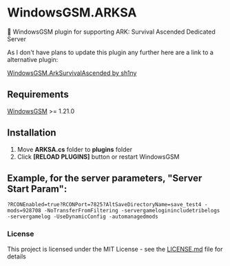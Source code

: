 # WindowsGSM.ARKSA

🧩 WindowsGSM plugin for supporting ARK: Survival Ascended Dedicated Server

As I don't have plans to update this plugin any further here are a link to a alternative plugin:

[WindowsGSM.ArkSurvivalAscended by sh1ny](https://github.com/sh1ny/WindowsGSM.ArkSurvivalAscended)

## Requirements
[WindowsGSM](https://github.com/WindowsGSM/WindowsGSM) >= 1.21.0

## Installation
1. Move **ARKSA.cs** folder to **plugins** folder
1. Click **[RELOAD PLUGINS]** button or restart WindowsGSM

## Example, for the server parameters, "Server Start Param":
```?RCONEnabled=true?RCONPort=7825?AltSaveDirectoryName=save_test4 -mods=928708 -NoTransferFromFiltering -servergameloginincludetribelogs -servergamelog -UseDynamicConfig -automanagedmods```

### License
This project is licensed under the MIT License - see the [LICENSE.md](https://github.com/simonghpub/WindowsGSM.ARKSA/blob/main/LICENSE) file for details
